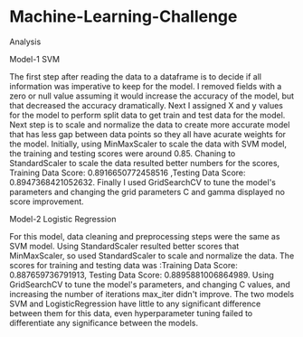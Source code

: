 # Machine-Learning-Challenge
Analysis

Model-1 SVM

The first step after reading the data to a dataframe is to decide if all information was imperative to keep for the model. 
I removed fields with a zero or null value assuming it would increase the accuracy of the model, but that decreased the accuracy dramatically.
Next I assigned X and y values for the model to perform split data to get train and test data for the model.
Next step is to scale and normalize the data to create more accurate model that has less gap between data points so they all have acurate weights for the model. Initially, using MinMaxScaler to scale the data with SVM model, the training and testing scores were around 0.85. Chaning to StandardScaler to scale the data resulted better numbers for the scores, Training Data Score: 0.8916650772458516 ,Testing Data Score: 0.8947368421052632.
Finally I used GridSearchCV to tune the model's parameters and changing the grid parameters C and gamma displayed no score improvement.

Model-2 Logistic Regression

For this model, data cleaning and preprocessing steps were the same as SVM model.
Using StandardScaler resulted better scores that MinMaxScaler, so used StandardScaler to scale and normalize the data.
The scores for training and testing data was :Training Data Score: 0.887659736791913, Testing Data Score: 0.8895881006864989.
Using GridSearchCV to tune the model's parameters, and changing C values, and increasing the number of iterations max_iter didn't improve.
The two models SVM and LogisticRegression have little to any significant difference between them for this data, even hyperparameter tuning failed to differentiate any significance between the models.
